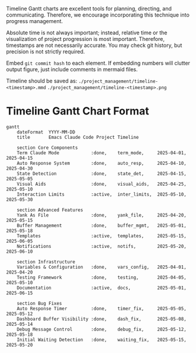 <!-- ---
!-- Timestamp: 2025-06-10 07:13:06
!-- Author: ywatanabe
!-- File: /home/ywatanabe/.dotfiles/.claude/to_claude/guidelines/project/timeline-gantt-chart.md
!-- --- -->

Timeline Gantt charts are excellent tools for planning, directing, and communicating. Therefore, we encourage incorporating this technique into progress management.

Absolute time is not always important; instead, relative time or the visualization of project progression is most important. Therefore, timestamps are not necessarily accurate. You may check git history, but precision is not strictly required.

Embed `git commit hash` to each element. If embedding numbers will clutter output figure, just include comments in mermaid files.

Timeline should be saved as:
    `./project_management/timeline-<timestamp>.mmd`
    `./project_management/timeline-<timestamp>.png`

# Timeline Gantt Chart Format

``` mermaid
gantt
    dateFormat  YYYY-MM-DD
    title       Emacs Claude Code Project Timeline
    
    section Core Components
    Term Claude Mode            :done,    term_mode,     2025-04-01, 2025-04-15
    Auto Response System        :done,    auto_resp,     2025-04-10, 2025-04-30
    State Detection             :done,    state_det,     2025-04-15, 2025-05-05
    Visual Aids                 :done,    visual_aids,   2025-04-25, 2025-05-10
    Interaction Limits          :active,  inter_limits,  2025-05-10, 2025-05-30
    
    section Advanced Features
    Yank As File                :done,    yank_file,     2025-04-20, 2025-05-15
    Buffer Management           :done,    buffer_mgmt,   2025-05-01, 2025-05-18
    Templates                   :active,  templates,     2025-05-15, 2025-06-05
    Notifications               :active,  notifs,        2025-05-20, 2025-06-10
    
    section Infrastructure
    Variables & Configuration   :done,    vars_config,   2025-04-01, 2025-04-20
    Testing Framework           :done,    testing,       2025-04-05, 2025-05-10
    Documentation               :active,  docs,          2025-05-01, 2025-06-15
    
    section Bug Fixes
    Auto Response Timer         :done,    timer_fix,     2025-05-05, 2025-05-12
    Dashboard Buffer Visibility :done,    dash_fix,      2025-05-08, 2025-05-14
    Debug Message Control       :done,    debug_fix,     2025-05-12, 2025-05-18
    Initial Waiting Detection   :done,    waiting_fix,   2025-05-15, 2025-05-20
```

<!-- EOF -->